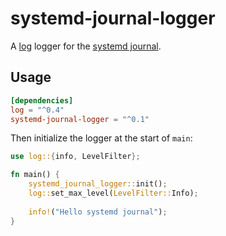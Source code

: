 # systemd-journal-logger

A [log] logger for the [systemd journal][1].

[log]: https://docs.rs/log
[1]: https://www.freedesktop.org/software/systemd/man/systemd-journald.service.html

## Usage

```toml
[dependencies]
log = "^0.4"
systemd-journal-logger = "^0.1"
```

Then initialize the logger at the start of `main`:

```rust
use log::{info, LevelFilter};

fn main() {
    systemd_journal_logger::init();
    log::set_max_level(LevelFilter::Info);
    
    info!("Hello systemd journal");
}
```